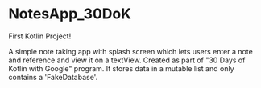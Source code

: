 # NotesApp_30DoK

First Kotlin Project!

A simple note taking app with splash screen which lets users enter a note and reference and view it on a textView.
Created as part of "30 Days of Kotlin with Google" program.
It stores data in a mutable list and only contains a 'FakeDatabase'.



